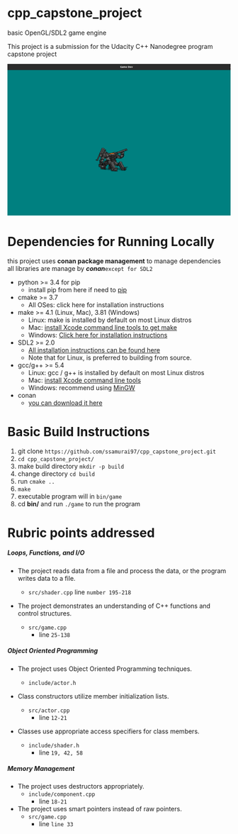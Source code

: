 # cpp_capstone_project

basic OpenGL/SDL2 game engine 

This project is a submission for the Udacity C++ Nanodegree program capstone project

![alt=with:50 height:50](src/images/sprite_t.png)
# Dependencies for Running Locally

 this project uses **conan package management** to manage dependencies <br>
     all libraries are manage by ***conan***`except for SDL2`<br>
     
   * python >= 3.4 for pip
      + install pip from here if need to [pip](https://pip.pypa.io/en/stable/installing/)
   * cmake >= 3.7
       - All OSes: click here for installation instructions
   *  make >= 4.1 (Linux, Mac), 3.81 (Windows)
       + Linux: make is installed by default on most Linux distros
       + Mac: [install Xcode command line tools to get make](https://developer.apple.com/xcode/features/)
       + Windows: [Click here for installation instructions](http://gnuwin32.sourceforge.net/packages/make.htm)
   * SDL2 >= 2.0
       + [All installation instructions can be found here](https://wiki.libsdl.org/Installation)
       + Note that for Linux, is preferred to building from source.
   * gcc/g++ >= 5.4
       + Linux: gcc / g++ is installed by default on most Linux distros
       + Mac: [install Xcode command line tools](https://developer.apple.com/xcode/features/)
       + Windows: recommend using [MinGW](http://www.mingw.org/)
   * conan
     + [you can download it here](https://conan.io/downloads.html)
# Basic Build Instructions
1. git clone  `https://github.com/ssamurai97/cpp_capstone_project.git`
2. `cd cpp_capstone_project/ `
3. make build directory `mkdir -p build`
4. change directory ` cd build `
5. run `cmake ..`
6. `make `
7. executable program will in `bin/game`
8. cd __bin/__ and run `./game` to run the program 



# Rubric points addressed
##### Loops, Functions, and I/O
   
   * The project reads data from a file and process the data, or the program writes data to a file.
     -  `src/shader.cpp` line `number 195-218`
   
   
   * The project demonstrates an understanding of C++ functions and control structures.
       - `src/game.cpp `
           * line `25-138`
   


##### Object Oriented Programming

* The project uses Object Oriented Programming techniques.
     - `include/actor.h`
*  Class constructors utilize member initialization lists.
  
     - `src/actor.cpp`
       * line `12-21`
* Classes use appropriate access specifiers for class members.

     - `include/shader.h`
        * line `19, 42, 58`
##### Memory Management

* The project uses destructors appropriately.
  - `include/component.cpp`
     * line `18-21`
* The project uses smart pointers instead of raw pointers.
  - `src/game.cpp`
     * line `line 33`
